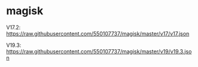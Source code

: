 # magisk

V17.2: https://raw.githubusercontent.com/550107737/magisk/master/v17/v17.json

V19.3: https://raw.githubusercontent.com/550107737/magisk/master/v19/v19.3.json
